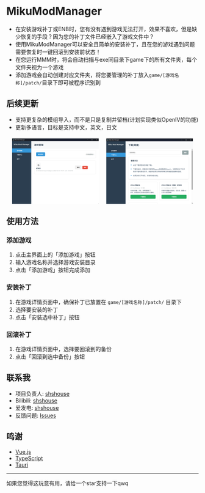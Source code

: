 # MikuModManager
- 在安装游戏补丁或ENB时，您有没有遇到游戏无法打开，效果不喜欢，但是缺少恢复的手段？因为您的补丁文件已经嵌入了游戏文件中？
- 使用MikuModManager可以安全且简单的安装补丁，且在您的游戏遇到问题需要恢复时一键回滚到安装前状态！
- 在您运行MMM时，将会自动扫描与exe同目录下game下的所有文件夹，每个文件夹视为一个游戏
- 添加游戏会自动创建对应文件夹，将您要管理的补丁放入`game/[游戏名称]/patch/`目录下即可被程序识别到

## 后续更新
- 支持更复杂的模组导入，而不是只是复制并留档(计划实现类似OpenIV的功能)
- 更新多语言，目标是支持中文，英文，日文

<div style="display: flex; gap: 20px; justify-content: center; margin: 20px 0;">
  <img src="public/1.png" alt="MikuModsManager Logo" style="max-width: 45%; height: auto;" />
  <img src="public/2.png" alt="MikuModsManager Logo" style="max-width: 45%; height: auto;" />
</div>

## 使用方法

### 添加游戏
1. 点击主界面上的「添加游戏」按钮
2. 输入游戏名称并选择游戏安装目录
3. 点击「添加游戏」按钮完成添加
### 安装补丁
1. 在游戏详情页面中，确保补丁已放置在 `game/[游戏名称]/patch/` 目录下
2. 选择要安装的补丁
3. 点击「安装选中补丁」按钮
### 回滚补丁
1. 在游戏详情页面中，选择要回滚到的备份
2. 点击「回滚到选中备份」按钮

## 联系我

- 项目负责人: [shshouse](https://github.com/shshouse)
- Bilibili: [shshouse](https://space.bilibili.com/3493127123897196)
- 爱发电: [shshouse](https://afdian.com/a/shshouse)
- 反馈问题: [Issues](https://github.com/shshouse/MikuModsManager/issues)

## 鸣谢

- [Vue.js](https://vuejs.org/)
- [TypeScript](https://www.typescriptlang.org/)
- [Tauri](https://tauri.app/)

---

如果您觉得这玩意有用，请给一个star支持一下qwq
